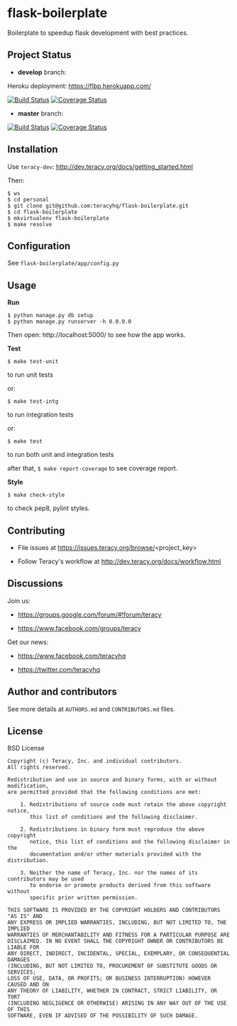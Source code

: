 flask-boilerplate
=================

Boilerplate to speedup flask development with best practices.


Project Status
--------------

- **develop** branch:

Heroku deployment: https://flbp.herokuapp.com/

[![Build Status](https://travis-ci.org/teracyhq/flask-boilerplate.svg?branch=develop)](https://travis-ci.org/teracyhq/flask-boilerplate)
[![Coverage Status](https://coveralls.io/repos/teracyhq/flask-boilerplate/badge.png?branch=develop)](https://coveralls.io/r/teracyhq/flask-boilerplate?branch=develop)

- **master** branch:

[![Build Status](https://travis-ci.org/teracyhq/flask-boilerplate.svg?branch=master)](https://travis-ci.org/teracyhq/flask-boilerplate)
[![Coverage Status](https://coveralls.io/repos/teracyhq/flask-boilerplate/badge.png?branch=master)](https://coveralls.io/r/teracyhq/flask-boilerplate?branch=master)


Installation
------------

Use `teracy-dev`: http://dev.teracy.org/docs/getting_started.html

Then:

```
$ ws
$ cd personal
$ git clone git@github.com:teracyhq/flask-boilerplate.git
$ cd flask-boilerplate
$ mkvirtualenv flask-boilerplate
$ make resolve
```


Configuration
-------------

See `flask-boilerplate/app/config.py`


Usage
-----

**Run**

```
$ python manage.py db setup
$ python manage.py runserver -h 0.0.0.0
```

Then open: http://localhost:5000/ to see how the app works.

**Test**


```
$ make test-unit
```

to run unit tests

or:

```
$ make test-intg
```

to run integration tests
 
or:

```
$ make test
```

to run both unit and integration tests


after that, `$ make report-coverage` to see coverage report.


**Style**

```
$ make check-style
```

to check pep8, pylint styles.


Contributing
------------

- File issues at https://issues.teracy.org/browse/<project_key>

- Follow Teracy's workflow at http://dev.teracy.org/docs/workflow.html

Discussions
-----------

Join us:

- https://groups.google.com/forum/#!forum/teracy

- https://www.facebook.com/groups/teracy

Get our news:

- https://www.facebook.com/teracyhq

- https://twitter.com/teracyhq


Author and contributors
-----------------------

See more details at `AUTHORS.md` and `CONTRIBUTORS.md` files.


License
-------

BSD License

```
Copyright (c) Teracy, Inc. and individual contributors.
All rights reserved.

Redistribution and use in source and binary forms, with or without modification,
are permitted provided that the following conditions are met:

    1. Redistributions of source code must retain the above copyright notice,
       this list of conditions and the following disclaimer.

    2. Redistributions in binary form must reproduce the above copyright
       notice, this list of conditions and the following disclaimer in the
       documentation and/or other materials provided with the distribution.

    3. Neither the name of Teracy, Inc. nor the names of its contributors may be used
       to endorse or promote products derived from this software without
       specific prior written permission.

THIS SOFTWARE IS PROVIDED BY THE COPYRIGHT HOLDERS AND CONTRIBUTORS "AS IS" AND
ANY EXPRESS OR IMPLIED WARRANTIES, INCLUDING, BUT NOT LIMITED TO, THE IMPLIED
WARRANTIES OF MERCHANTABILITY AND FITNESS FOR A PARTICULAR PURPOSE ARE
DISCLAIMED. IN NO EVENT SHALL THE COPYRIGHT OWNER OR CONTRIBUTORS BE LIABLE FOR
ANY DIRECT, INDIRECT, INCIDENTAL, SPECIAL, EXEMPLARY, OR CONSEQUENTIAL DAMAGES
(INCLUDING, BUT NOT LIMITED TO, PROCUREMENT OF SUBSTITUTE GOODS OR SERVICES;
LOSS OF USE, DATA, OR PROFITS; OR BUSINESS INTERRUPTION) HOWEVER CAUSED AND ON
ANY THEORY OF LIABILITY, WHETHER IN CONTRACT, STRICT LIABILITY, OR TORT
(INCLUDING NEGLIGENCE OR OTHERWISE) ARISING IN ANY WAY OUT OF THE USE OF THIS
SOFTWARE, EVEN IF ADVISED OF THE POSSIBILITY OF SUCH DAMAGE.

```
